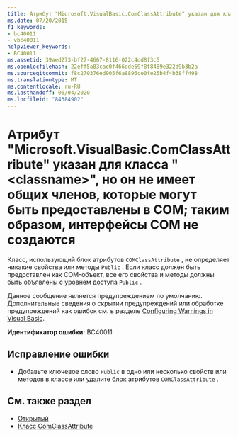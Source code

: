 ```yaml
---
title: Атрибут "Microsoft.VisualBasic.ComClassAttribute" указан для класса "<classname>", но он не имеет общих членов, которые могут быть предоставлены в COM; таким образом, интерфейсы COM не создаются
ms.date: 07/20/2015
f1_keywords:
- bc40011
- vbc40011
helpviewer_keywords:
- BC40011
ms.assetid: 39aed273-bf27-4667-8116-022c4dd8f3c5
ms.openlocfilehash: 22eff5a83cac0f466dde59f8f8489e322d9b3b2a
ms.sourcegitcommit: f8c270376ed905f6a8896ce0fe25b4f4b38ff498
ms.translationtype: MT
ms.contentlocale: ru-RU
ms.lasthandoff: 06/04/2020
ms.locfileid: "84384902"
---
```

# <a name="microsoftvisualbasiccomclassattribute-is-specified-for-class-classname-but-it-has-no-public-members-that-can-be-exposed-to-com-therefore-no-com-interfaces-are-generated"></a>Атрибут "Microsoft.VisualBasic.ComClassAttribute" указан для класса "\<classname>", но он не имеет общих членов, которые могут быть предоставлены в COM; таким образом, интерфейсы COM не создаются
Класс, использующий блок атрибутов `COMClassAttribute` , не определяет никакие свойства или методы `Public` . Если класс должен быть предоставлен как COM-объект, все его свойства и методы должны быть объявлены с уровнем доступа `Public` .  
  
 Данное сообщение является предупреждением по умолчанию. Дополнительные сведения о скрытии предупреждений или обработке предупреждений как ошибок см. в разделе [Configuring Warnings in Visual Basic](/visualstudio/ide/configuring-warnings-in-visual-basic).  
  
 **Идентификатор ошибки:** BC40011  
  
## <a name="to-correct-this-error"></a>Исправление ошибки  
  
- Добавьте ключевое слово `Public` в одно или несколько свойств или методов в классе или удалите блок атрибутов `COMClassAttribute` .  
  
## <a name="see-also"></a>См. также раздел

- [Открытый](../language-reference/modifiers/public.md)
- [Класс ComClassAttribute](xref:Microsoft.VisualBasic.ComClassAttribute)
